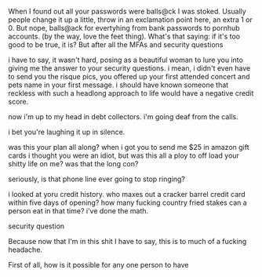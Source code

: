 When I found out all your passwords were balls@ck I was stoked. Usually people change it up a little, throw in an exclamation point here, an extra 1 or 0. But nope, balls@ack for evertyhing from bank passwords to pornhub accounts. (by the way, love the feet thing). What's that saying: if it's too good to be true, it is? But after all the MFAs and security questions

i have to say, it wasn't hard, posing as a beautiful woman to lure you into giving me the answer to your security questions. i mean, i didn't even have to send you the risque pics, you offered up your first attended concert and pets name in your first message. i should have known someone that reckless with such a headlong approach to life would have a negative credit score. 

now i'm up to my head in debt collectors. i'm going deaf from the calls. 

i bet you're laughing it up in silence. 

was this your plan all along? when i got you to send me $25 in amazon gift cards i thought you were an idiot, but was this all a ploy to off load your shitty life on me? was that the long con? 

seriously, is that phone line ever going to stop ringing?

i looked at yoru credit history. who maxes out a cracker barrel credit card within five days of opening? how many fucking country fried stakes can a person eat in that time? i've done the math.

security question 

Because now that I'm in this shit I have to say, this is to much of a fucking headache. 



First of all, how is it possible for any one person to have 
